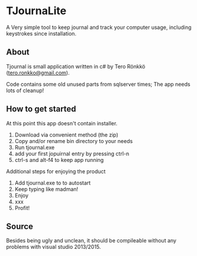 # TJournaLite

A Very simple tool to keep journal and track your computer usage, including keystrokes since installation.

## About

Tjournal is small application written in c# by Tero Rönkkö (tero.ronkko@gmail.com). 

Code contains some old unused parts from sqlserver times; The app needs lots of cleanup!

## How to get started

At this point this app doesn't contain installer. 

1. Download via convenient method (the zip) 
2. Copy and/or rename bin directory to your needs
3. Run tjournal.exe 
4. add your first jopuirnal entry by pressing ctrl-n
5. ctrl-s and alt-f4 to keep app running

Additional steps for enjoying the product

1. Add tjournal.exe to to autostart 
1. Keep typing like madman! 
1. Enjoy
1. xxx
1. Profit!

## Source

Besides being ugly and unclean, it should be compileable without any problems with visual studio 2013/2015.



